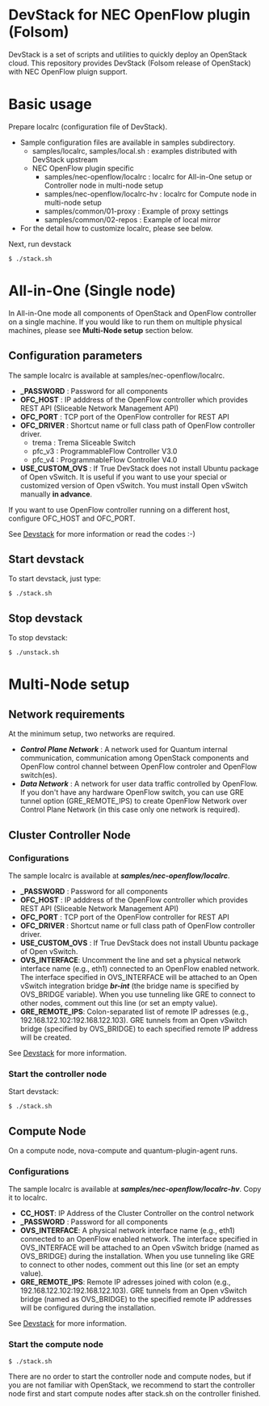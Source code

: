 DevStack for NEC OpenFlow plugin (Folsom)
=========================================

DevStack is a set of scripts and utilities to quickly deploy an OpenStack cloud.
This repository provides DevStack (Folsom release of OpenStack) with NEC OpenFlow pluign support.

# Basic usage

Prepare localrc (configuration file of DevStack).
* Sample configuration files are available in samples subdirectory.
  * samples/localrc, samples/local.sh : examples distributed with DevStack upstream
  * NEC OpenFlow plugin specific
    * samples/nec-openflow/localrc : localrc for All-in-One setup or Controller node in multi-node setup
    * samples/nec-openflow/localrc-hv : localrc for Compute node in multi-node setup
    * samples/common/01-proxy : Example of proxy settings
    * samples/common/02-repos : Example of local mirror
* For the detail how to customize localrc, please see below.

Next, run devstack

    $ ./stack.sh

# All-in-One (Single node)

In All-in-One mode all components of OpenStack and OpenFlow controller on a single machine.
If you would like to run them on multiple physical machines, please see **Multi-Node setup** section below.

## Configuration parameters

The sample localrc is available at samples/nec-openflow/localrc.

* **_PASSWORD** : Password for all components
* **OFC_HOST** : IP adddress of the OpenFlow controller which provides REST API (Sliceable Network Management API)
* **OFC_PORT** : TCP port of the OpenFlow controller for REST API
* **OFC_DRIVER** : Shortcut name or full class path of OpenFlow controller driver.
  * trema : Trema Sliceable Switch
  * pfc_v3 : ProgrammableFlow Controller V3.0
  * pfc_v4 : ProgrammableFlow Controller V4.0
* **USE_CUSTOM_OVS** : If True DevStack does not install Ubuntu package of Open vSwitch.
  It is useful if you want to use your special or customized version of Open vSwitch.
  You must install Open vSwitch manually **in advance**.

If you want to use OpenFlow controller running on a different host, configure OFC_HOST and OFC_PORT.

See [Devstack][devstack] for more information or read the codes :-)

## Start devstack

To start devstack, just type:

    $ ./stack.sh

## Stop devstack

To stop devstack:

    $ ./unstack.sh

# Multi-Node setup

## Network requirements

At the minimum setup, two networks are required.

* ***Control Plane Network*** :
  A network used for Quantum internal communication, communication among
  OpenStack components and OpenFlow control channel between OpenFlow controler and OpenFlow switch(es).
* ***Data Network*** : A network for user data traffic controlled by OpenFlow. If you don't have
  any hardware OpenFlow switch, you can use GRE tunnel option (GRE_REMOTE_IPS) to create OpenFlow Network
  over Control Plane Network (in this case only one network is required).

## Cluster Controller Node

### Configurations

The sample localrc is available at ***samples/nec-openflow/localrc***.

* **_PASSWORD** : Password for all components
* **OFC_HOST** : IP adddress of the OpenFlow controller which provides REST API (Sliceable Network Management API)
* **OFC_PORT** : TCP port of the OpenFlow controller for REST API
* **OFC_DRIVER** : Shortcut name or full class path of OpenFlow controller driver.
* **USE_CUSTOM_OVS** : If True DevStack does not install Ubuntu package of Open vSwitch.
* **OVS_INTERFACE**: Uncomment the line and set a physical network interface name
  (e.g., eth1) connected to an OpenFlow enabled network.
  The interface specified in OVS_INTERFACE will be attached to an Open vSwitch integration bridge ***br-int***
  (the bridge name is specified by OVS_BRIDGE variable). When you use tunneling like GRE
  to connect to other nodes, comment out this line (or set an empty value).
* **GRE_REMOTE_IPS**: Colon-separated list of remote IP adresses (e.g., 192.168.122.102:192.168.122.103).
  GRE tunnels from an Open vSwitch bridge (specified by OVS_BRIDGE) to each specified remote IP address
  will be created.

See [Devstack][devstack] for more information.

### Start the controller node

Start devstack:

    $ ./stack.sh

## Compute Node

On a compute node, nova-compute and quantum-plugin-agent runs.

### Configurations

The sample localrc is available at ***samples/nec-openflow/localrc-hv***. Copy it to localrc.

* **CC_HOST**: IP Address of the Cluster Controller on the control network
* **_PASSWORD** : Password for all components
* **OVS_INTERFACE**: A physical network interface name
  (e.g., eth1) connected to an OpenFlow enabled network.
  The interface specified in OVS_INTERFACE will be attached to an Open vSwitch bridge
  (named as OVS_BRIDGE) during the installation. When you use tunneling like GRE
  to connect to other nodes, comment out this line (or set an empty value).
* **GRE_REMOTE_IPS**: Remote IP adresses joined with colon
  (e.g., 192.168.122.102:192.168.122.103).
  GRE tunnels from an Open vSwitch bridge (named as OVS_BRIDGE) to
  the specified remote IP addresses will be configured during the installation.

See [Devstack][devstack] for more information.

### Start the compute node

    $ ./stack.sh

There are no order to start the controller node and compute nodes, but if you are not familiar with OpenStack,
we recommend to start the controller node first and start compute nodes after stack.sh on the controller finished.

[devstack]: http://devstack.org/

